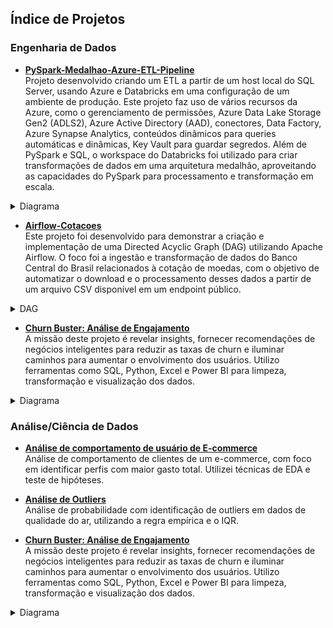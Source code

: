 ## Índice de Projetos

###  Engenharia de Dados
- **[PySpark-Medalhao-Azure-ETL-Pipeline](https://github.com/RossetoAnalytics/Arq-Medalhao-AzureDatabricks)**  
  Projeto desenvolvido criando um ETL a partir de um host local do SQL Server, usando Azure e Databricks em uma configuração de um ambiente de produção. Este projeto faz uso de vários recursos da Azure, como o gerenciamento de permissões, Azure Data Lake Storage Gen2 (ADLS2), Azure Active Directory (AAD), conectores, Data Factory, Azure Synapse Analytics, conteúdos dinâmicos para queries automáticas e dinâmicas, Key Vault para guardar segredos. Além de PySpark e SQL, o workspace do Databricks foi utilizado para criar transformações de dados em uma arquitetura medalhão, aproveitando as capacidades do PySpark para processamento e transformação em escala.

<details>
  <summary>Diagrama</summary>

  ![371883148-711fa6c8-4c8a-4eec-bb1f-c4f13e556c79](https://github.com/user-attachments/assets/5cfff45a-a71a-4c07-b1bd-6b8c07567424)

</details>


- **[Airflow-Cotacoes](https://github.com/RossetoAnalytics/airflow-cotacoes)**  
  Este projeto foi desenvolvido para demonstrar a criação e implementação de uma Directed Acyclic Graph (DAG) utilizando Apache Airflow. O foco foi a ingestão e transformação de dados do Banco Central do Brasil relacionados à cotação de moedas, com o objetivo de automatizar o download e o processamento desses dados a partir de um arquivo CSV disponível em um endpoint público.

<details>
  <summary>DAG</summary>

   ![dag_fin_cotacoes_bcb](https://github.com/user-attachments/assets/e3175878-cc25-4c3c-bed1-4738d52f8e43)

</details>
  
  
- **[Churn Buster: Análise de Engajamento](https://github.com/RossetoAnalytics/NeobankAnalysis)**  
  A missão deste projeto é revelar insights, fornecer recomendações de negócios inteligentes para reduzir as taxas de churn e iluminar caminhos para aumentar o envolvimento dos usuários. Utilizo ferramentas como SQL, Python, Excel e Power BI para limpeza, transformação e visualização dos dados.

 <details>
    <summary>Diagrama</summary>
  
![image](https://github.com/user-attachments/assets/ae0b93d7-e2cb-4e90-a522-6a0ca0dba505)


 </details>

###  Análise/Ciência de Dados
- **[Análise de comportamento de usuário de E-commerce](https://github.com/RossetoAnalytics/E-Commerce-Behavior-Analysis)**  
  Análise de comportamento de clientes de um e-commerce, com foco em identificar perfis com maior gasto total. Utilizei técnicas de EDA e teste de hipóteses.

- **[Análise de Outliers](https://github.com/RossetoAnalytics/EPA-Probabilidade-Outliers)**  
  Análise de probabilidade com identificação de outliers em dados de qualidade do ar, utilizando a regra empírica e o IQR.

- **[Churn Buster: Análise de Engajamento](https://github.com/RossetoAnalytics/NeobankAnalysis)**  
  A missão deste projeto é revelar insights, fornecer recomendações de negócios inteligentes para reduzir as taxas de churn e iluminar caminhos para aumentar o envolvimento dos usuários. Utilizo ferramentas como SQL, Python, Excel e Power BI para limpeza, transformação e visualização dos dados.

 <details>
    <summary>Diagrama</summary>
  
![image](https://github.com/user-attachments/assets/ae0b93d7-e2cb-4e90-a522-6a0ca0dba505)


 </details>

